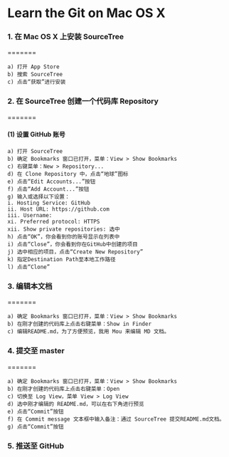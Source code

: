 Learn the Git on Mac OS X
=======
### 1. 在 Mac OS X 上安装 SourceTree
=======
~~~~~~
a) 打开 App Store
b) 搜索 SourceTree
c) 点击“获取”进行安装
~~~~~~

### 2. 在 SourceTree 创建一个代码库 Repository
=======
#### (1) 设置 GitHub 账号
~~~~~~
a) 打开 SourceTree
b) 确定 Bookmarks 窗口已打开，菜单：View > Show Bookmarks
c) 右键菜单：New > Repository...
d) 在 Clone Repository 中，点击“地球”图标
e) 点击“Edit Accounts...”按钮
f) 点击“Add Account...”按钮
g) 输入或选择以下设置：
i. Hosting Service: GitHub
ii. Host URL: https://github.com
iii. Username:
xi. Preferred protocol: HTTPS
xii. Show private repositories: 选中
h) 点击“OK”，你会看到你的账号显示在列表中
i) 点击“Close”，你会看到你在GitHub中创建的项目
j) 选中相应的项目，点击“Create New Repository”
k) 指定Destination Path至本地工作路径
l) 点击“Clone”
~~~~~~
### 3. 编辑本文档
=======
~~~~~~
a) 确定 Bookmarks 窗口已打开，菜单：View > Show Bookmarks
b) 在刚才创建的代码库上点击右键菜单：Show in Finder
c) 编辑README.md，为了方便预览，我用 Mou 来编辑 MD 文档。
~~~~~~
### 4. 提交至 master 
=======
~~~~~~
a) 确定 Bookmarks 窗口已打开，菜单：View > Show Bookmarks
b) 在刚才创建的代码库上点击右键菜单：Open
c) 切换至 Log View，菜单 View > Log View
d) 选中刚才编辑的 README.md，可以在右下角进行预览
e) 点击“Commit”按钮
f) 在 Commit message 文本框中输入备注：通过 SourceTree 提交README.md文档。
g) 点击“Commit”按钮
~~~~~~
### 5. 推送至 GitHub